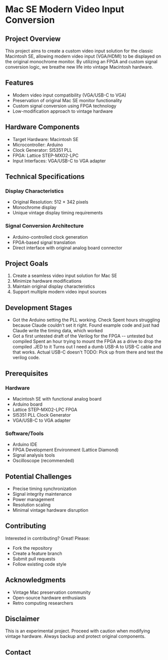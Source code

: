 # Mac SE Modern Video Input Conversion

## Project Overview

This project aims to create a custom video input solution for the classic Macintosh SE, allowing modern video input (VGA/HDMI) to be displayed on the original monochrome monitor. By utilizing an FPGA and custom signal conversion logic, we breathe new life into vintage Macintosh hardware.

## Features

- Modern video input compatibility (VGA/USB-C to VGA)
- Preservation of original Mac SE monitor functionality
- Custom signal conversion using FPGA technology
- Low-modification approach to vintage hardware

## Hardware Components

- Target Hardware: Macintosh SE
- Microcontroller: Arduino
- Clock Generator: SI5351 PLL
- FPGA: Lattice STEP-MXO2-LPC
- Input Interfaces: VGA/USB-C to VGA adapter

## Technical Specifications

### Display Characteristics
- Original Resolution: 512 × 342 pixels
- Monochrome display
- Unique vintage display timing requirements

### Signal Conversion Architecture
- Arduino-controlled clock generation
- FPGA-based signal translation
- Direct interface with original analog board connector

## Project Goals

1. Create a seamless video input solution for Mac SE
2. Minimize hardware modifications
3. Maintain original display characteristics
4. Support multiple modern video input sources

## Development Stages


- Got the Arduino setting the PLL working.  Check
    Spent hours struggling because Claude couldn't set it right. 
    Found example code and just had Claude write the timing data, which worked
- Got a first untested draft of the Verilog for the FPGA -- untested but compiled
    Spent an hour trying to mount the FPGA as a drive to drop the compiled .JED to it
    Turns out I need a dumb USB-A to USB-C cable and that works.  Actual USB-C doesn't
TODO: Pick up from there and test the verilog code. 


## Prerequisites

### Hardware
- Macintosh SE with functional analog board
- Arduino board
- Lattice STEP-MXO2-LPC FPGA
- SI5351 PLL Clock Generator
- VGA/USB-C to VGA adapter

### Software/Tools
- Arduino IDE
- FPGA Development Environment (Lattice Diamond)
- Signal analysis tools
- Oscilloscope (recommended)

## Potential Challenges

- Precise timing synchronization
- Signal integrity maintenance
- Power management
- Resolution scaling
- Minimal vintage hardware disruption


## Contributing

Interested in contributing? Great! Please:
- Fork the repository
- Create a feature branch
- Submit pull requests
- Follow existing code style

## Acknowledgments

- Vintage Mac preservation community
- Open-source hardware enthusiasts
- Retro computing researchers

## Disclaimer

This is an experimental project. Proceed with caution when modifying vintage hardware. Always backup and protect original components.

## Contact
